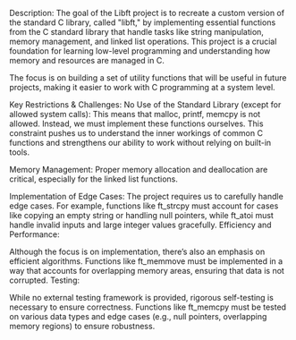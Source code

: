 Description:
The goal of the Libft project is to recreate a custom version of the standard C library, called "libft," by implementing essential functions from the C standard library that handle tasks like string manipulation, memory management, and linked list operations. This project is a crucial foundation for learning low-level programming and understanding how memory and resources are managed in C.

The focus is on building a set of utility functions that will be useful in future projects, making it easier to work with C programming at a system level.

Key Restrictions & Challenges:
No Use of the Standard Library (except for allowed system calls):
This means that malloc, printf, memcpy is not allowed.  Instead, we must implement these functions ourselves. This constraint pushes us to understand the inner workings of common C functions and strengthens our ability to work without relying on built-in tools.

Memory Management:
Proper memory allocation and deallocation are critical, especially for the linked list functions.

Implementation of Edge Cases:
The project requires us to carefully handle edge cases. For example, functions like ft_strcpy must account for cases like copying an empty string or handling null pointers, while ft_atoi must handle invalid inputs and large integer values gracefully.
Efficiency and Performance:

Although the focus is on implementation, there’s also an emphasis on efficient algorithms. Functions like ft_memmove must be implemented in a way that accounts for overlapping memory areas, ensuring that data is not corrupted.
Testing:

While no external testing framework is provided, rigorous self-testing is necessary to ensure correctness. Functions like ft_memcpy must be tested on various data types and edge cases (e.g., null pointers, overlapping memory regions) to ensure robustness.
